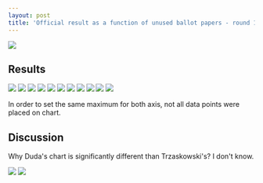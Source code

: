```yaml
---
layout: post
title: 'Official result as a function of unused ballot papers - round 1 - presidential election, Poland, 2020'
---
```

![]({{site.baseurl}}/assets/img/karty_niewykorzystane/wynik_duda_as_function_karty_niewykorzystane.png)
<!--more-->

## Results

![]({{site.baseurl}}/assets/img/karty_niewykorzystane/wynik_biedron_as_function_karty_niewykorzystane.png)
![]({{site.baseurl}}/assets/img/karty_niewykorzystane/wynik_bosak_as_function_karty_niewykorzystane.png)
![]({{site.baseurl}}/assets/img/karty_niewykorzystane/wynik_duda_as_function_karty_niewykorzystane.png)
![]({{site.baseurl}}/assets/img/karty_niewykorzystane/wynik_holownia_as_function_karty_niewykorzystane.png)
![]({{site.baseurl}}/assets/img/karty_niewykorzystane/wynik_jakubiak_as_function_karty_niewykorzystane.png)
![]({{site.baseurl}}/assets/img/karty_niewykorzystane/wynik_kosiniak_as_function_karty_niewykorzystane.png)
![]({{site.baseurl}}/assets/img/karty_niewykorzystane/wynik_piotrowski_as_function_karty_niewykorzystane.png)
![]({{site.baseurl}}/assets/img/karty_niewykorzystane/wynik_tanajno_as_function_karty_niewykorzystane.png)
![]({{site.baseurl}}/assets/img/karty_niewykorzystane/wynik_trzaskowski_as_function_karty_niewykorzystane.png)
![]({{site.baseurl}}/assets/img/karty_niewykorzystane/wynik_witkowski_as_function_karty_niewykorzystane.png)
![]({{site.baseurl}}/assets/img/karty_niewykorzystane/wynik_zoltek_as_function_karty_niewykorzystane.png)

In order to set the same maximum for both axis, not all data points were placed on chart.

## Discussion
Why Duda's chart is significantly different than Trzaskowski's? I don't know.

![]({{site.baseurl}}/assets/img/karty_niewykorzystane/wynik_duda_as_function_karty_niewykorzystane.png)
![]({{site.baseurl}}/assets/img/karty_niewykorzystane/wynik_trzaskowski_as_function_karty_niewykorzystane.png)
